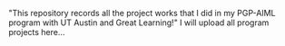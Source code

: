 
"This repository records all the project works that I did in my PGP-AIML program with UT Austin and Great Learning!"
I will upload all program projects here...

